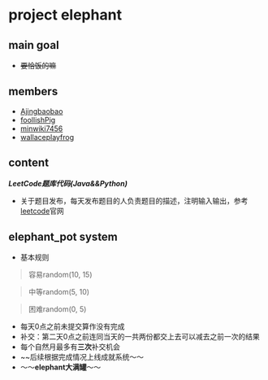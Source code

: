 # project elephant
## main goal
* ~~要恰饭的嘛~~
## members
* [Ajingbaobao](https://github.com/Ajingbaobao)
* [foollishPig](https://github.com/foolishPig)
* [minwiki7456](https://github.com/minwiki7456)
* [wallaceplayfrog](https://github.com/wallaceplayfrog)
## content
_**LeetCode题库代码(Java&&Python)**_
* 关于题目发布，每天发布题目的人负责题目的描述，注明输入输出，参考[leetcode](https://leetcode-cn.com/problemset/all/)官网
## elephant_pot system
* 基本规则
> 容易random(10, 15)

> 中等random(5, 10)

> 困难random(0, 5)
* 每天0点之前未提交算作没有完成
* 补交：第二天0点之前连同当天的一共两份都交上去可以减去之前一次的结果
* 每个自然月最多有**三次**补交机会
* ~~后续根据完成情况上线成就系统～～
* ～～**elephant大满罐**～～